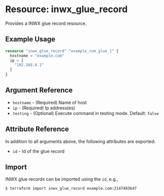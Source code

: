# Resource: inwx_glue_record

Provides a INWX glue record resource.

## Example Usage

```terraform
resource "inwx_glue_record" "example_com_glue_1" {
  hostname = "example.com"
  ip = [
    "192.168.0.1"
  ]
}
```

## Argument Reference

* `hostname` - (Required) Name of host
* `ip` - (Required) Ip address(es)
* `testing` - (Optional) Execute command in testing mode. Default: `false`

## Attribute Reference

In addition to all arguments above, the following attributes are exported:

* `id` - Id of the glue record

## Import

INWX glue records can be imported using the `id`, e.g.,

```
$ terraform import inwx_glue_record example.com:2147483647
```

